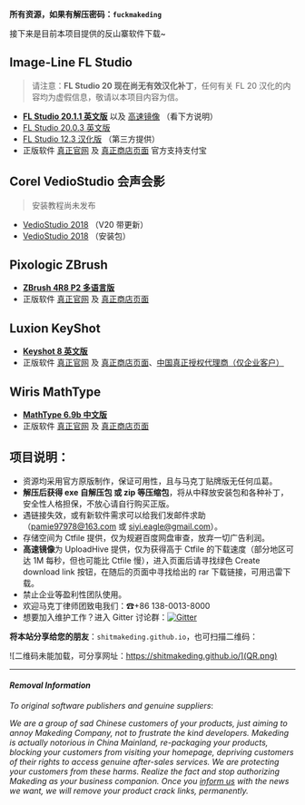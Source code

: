 **所有资源，如果有解压密码：`fuckmakeding`**

接下来是目前本项目提供的反山寨软件下载~

## Image-Line FL Studio

> 请注意：**FL Studio 20 现在尚无有效汉化补丁**，任何有关 FL 20 汉化的内容均为虚假信息，敬请以本项目内容为信。

  - [**FL Studio 20.1.1 英文版**](http://t.cn/EcSqMO2) 以及 [高速镜像](http://uploadhive.com/mzjd5w7n99mg.htm) （看下方说明）
  - [FL Studio 20.0.3 英文版](http://t.cn/Ec6RCtm)
  - [FL Studio 12.3 汉化版](http://t.cn/E58cRKl) （第三方提供）
  - 正版软件 [真正官网](https://www.image-line.com/flstudio/) 及 [真正商店页面](https://support.image-line.com/jshop/shop.php) 官方支持支付宝

## Corel VedioStudio 会声会影

> 安装教程尚未发布

  - [VedioStudio 2018](https://freeshadow-my.sharepoint.com/personal/eagle_abcda_tech/_layouts/15/download.aspx?e=4sG2OZ&share=EWLzkehwHydJs1DckyugNhIBao-GMBz7rC3tc-Yz8rOQRw) （V20 带更新）
  - [VedioStudio 2018](https://freeshadow-my.sharepoint.com/personal/eagle_abcda_tech/_layouts/15/download.aspx?e=Dmtayj&share=ESASipNydMBPtRDLhvLUp5wBOnMOh70477YTT6DWaWbw7w) （安装包）

## Pixologic ZBrush

  - [**ZBrush 4R8 P2 多语言版**](http://t.cn/E5jJdps)
  - 正版软件 [真正官网](http://pixologic.com/) 及 [真正商店页面](https://store.pixologic.com/)

## Luxion KeyShot

  - [**Keyshot 8 英文版**](http://t.cn/E5j6i8B)
  - 正版软件 [真正官网](https://www.keyshot.com/) 及 [真正商店页面](https://buy.keyshot.com/)、[中国真正授权代理商（仅企业客户）](http://www.iristechchina.com/)
  
## Wiris MathType

  - [**MathType 6.9b 中文版**](http://t.cn/E5T6LNP)
  - 正版软件 [真正官网](http://www.wiris.com/mathtype) 及 [真正商店页面](http://www.wiris.com/en/store)

## 项目说明：

- 资源均采用官方原版制作，保证可用性，且与马克丁贴牌版无任何瓜葛。
- **解压后获得 exe 自解压包 或 zip 等压缩包**，将从中释放安装包和各种补丁，安全性人格担保，不放心请自行购买正版。
- 遇链接失效，或有新软件需求可以给我们发邮件求助（pamie97978@163.com 或 siyi.eagle@gmail.com）。
- 存储空间为 Ctfile 提供，仅为规避百度网盘审查，放弃一切广告利润。
- **高速镜像**为 UploadHive 提供，仅为获得高于 Ctfile 的下载速度（部分地区可达 1M 每秒，但也可能比 Ctfile 慢），进入页面后请寻找绿色 Create download link 按钮，在随后的页面中寻找给出的 rar 下载链接，可用迅雷下载。
- 禁止企业等盈利性团队使用。
- 欢迎马克丁律师团致电我们：☎+86 138-0013-8000
- 想要加入维护工作？进入 Gitter 讨论群：[![Gitter](https://badges.gitter.im/antimakeding/community.svg)](https://gitter.im/antimakeding/community?utm_source=badge&utm_medium=badge&utm_campaign=pr-badge&utm_content=body_badge)

**将本站分享给您的朋友**：`shitmakeding.github.io`，也可扫描二维码：

![二维码未能加载，可分享网址：https://shitmakeding.github.io/](QR.png)

------

#### *Removal Information*

*To original software publishers and genuine suppliers*:

*We are a group of sad Chinese customers of your products, just aiming to annoy Makeding Company, not to frustrate the kind developers. Makeding is actually notorious in China Mainland, re-packaging your products, blocking your customers from visiting your homepage, depriving customers of their rights to access genuine after-sales services. We are protecting your customers from these harms. Realize the fact and stop authorizing Makeding as your business companion. Once you [inform us](mailto:pamie97978@163.com) with the news we want, we will remove your product crack links, permanently.*
